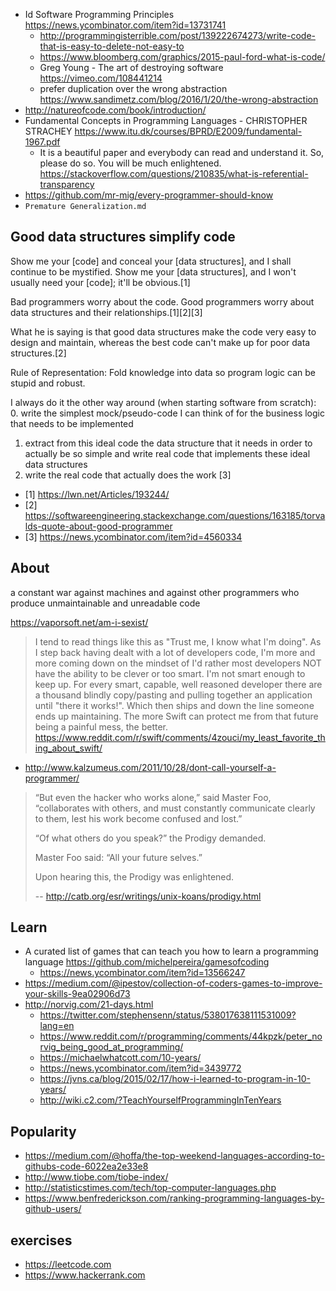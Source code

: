 - Id Software Programming Principles https://news.ycombinator.com/item?id=13731741
  - http://programmingisterrible.com/post/139222674273/write-code-that-is-easy-to-delete-not-easy-to
  - https://www.bloomberg.com/graphics/2015-paul-ford-what-is-code/
  - Greg Young - The art of destroying software https://vimeo.com/108441214
  - prefer duplication over the wrong abstraction https://www.sandimetz.com/blog/2016/1/20/the-wrong-abstraction
- http://natureofcode.com/book/introduction/
- Fundamental Concepts in Programming Languages - CHRISTOPHER STRACHEY  https://www.itu.dk/courses/BPRD/E2009/fundamental-1967.pdf
  -  It is a beautiful paper and everybody can read and understand it. So, please do so. You will be much enlightened. https://stackoverflow.com/questions/210835/what-is-referential-transparency
- https://github.com/mr-mig/every-programmer-should-know
- `Premature Generalization.md`

## Good data structures simplify code

Show me your [code] and conceal your [data structures], and I shall continue to be mystified. Show me your [data structures], and I won't usually need your [code]; it'll be obvious.[1]

Bad programmers worry about the code. Good programmers worry about data structures and their relationships.[1][2][3]

What he is saying is that good data structures make the code very easy to design and maintain, whereas the best code can't make up for poor data structures.[2]

Rule of Representation: Fold knowledge into data so program logic can be stupid and robust.

I always do it the other way around (when starting software from scratch):
0. write the simplest mock/pseudo-code I can think of for the business logic that needs to be implemented
1. extract from this ideal code the data structure that it needs in order to actually be so simple and write real code that implements these ideal data structures
2. write the real code that actually does the work
[3]

- [1] https://lwn.net/Articles/193244/
- [2] https://softwareengineering.stackexchange.com/questions/163185/torvalds-quote-about-good-programmer
- [3] https://news.ycombinator.com/item?id=4560334

## About

a constant war against machines and against other programmers who produce unmaintainable and unreadable code

https://vaporsoft.net/am-i-sexist/


> I tend to read things like this as "Trust me, I know what I'm doing". As I step back having dealt with a lot of developers code, I'm more and more coming down on the mindset of I'd rather most developers NOT have the ability to be clever or too smart. I'm not smart enough to keep up.
For every smart, capable, well reasoned developer there are a thousand blindly copy/pasting and pulling together an application until "there it works!". Which then ships and down the line someone ends up maintaining. The more Swift can protect me from that future being a painful mess, the better.
> https://www.reddit.com/r/swift/comments/4zouci/my_least_favorite_thing_about_swift/

- http://www.kalzumeus.com/2011/10/28/dont-call-yourself-a-programmer/

>“But even the hacker who works alone,” said Master Foo, “collaborates with others, and must constantly communicate clearly to them, lest his work become confused and lost.”
>
>“Of what others do you speak?” the Prodigy demanded.
>
>Master Foo said: “All your future selves.”
>
>Upon hearing this, the Prodigy was enlightened.
>
>-- http://catb.org/esr/writings/unix-koans/prodigy.html


## Learn

- A curated list of games that can teach you how to learn a programming language https://github.com/michelpereira/gamesofcoding
  - https://news.ycombinator.com/item?id=13566247
- https://medium.com/@ipestov/collection-of-coders-games-to-improve-your-skills-9ea02906d73
- http://norvig.com/21-days.html
  - https://twitter.com/stephensenn/status/538017638111531009?lang=en
  - https://www.reddit.com/r/programming/comments/44kpzk/peter_norvig_being_good_at_programming/
  - https://michaelwhatcott.com/10-years/
  - https://news.ycombinator.com/item?id=3439772
  - https://jvns.ca/blog/2015/02/17/how-i-learned-to-program-in-10-years/
  - http://wiki.c2.com/?TeachYourselfProgrammingInTenYears

## Popularity

- https://medium.com/@hoffa/the-top-weekend-languages-according-to-githubs-code-6022ea2e33e8
- http://www.tiobe.com/tiobe-index/
- http://statisticstimes.com/tech/top-computer-languages.php
- https://www.benfrederickson.com/ranking-programming-languages-by-github-users/

## exercises

- https://leetcode.com
- https://www.hackerrank.com
